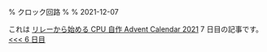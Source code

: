 % クロック回路
%
% 2021-12-07

これは [リレーから始める CPU 自作 Advent Calendar 2021](https://adventar.org/calendars/7052) 7 日目の記事です。[<<< 6 日目](../Day6_Counter/)
